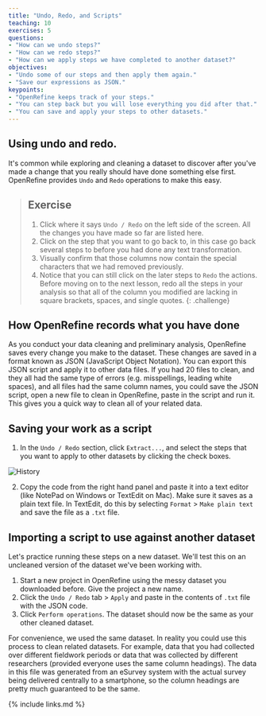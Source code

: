 ```yaml
---
title: "Undo, Redo, and Scripts"
teaching: 10
exercises: 5
questions:
- "How can we undo steps?"
- "How can we redo steps?"
- "How can we apply steps we have completed to another dataset?"
objectives:
- "Undo some of our steps and then apply them again."
- "Save our expressions as JSON."
keypoints:
- "OpenRefine keeps track of your steps."
- "You can step back but you will lose everything you did after that."
- "You can save and apply your steps to other datasets."
---
```


## Using undo and redo.

It's common while exploring and cleaning a dataset to discover after you've made a change that you really should have done something else first. OpenRefine provides `Undo` and `Redo` operations to make this easy.

> ## Exercise
>
> 1. Click where it says `Undo / Redo` on the left side of the screen. All the changes you have made so far are listed here.
> 2. Click on the step that you want to go back to, in this case go back several steps to before you had done any text transformation.
> 3. Visually confirm that those columns now contain the special characters that we had removed previously.
> 3. Notice that you can still click on the later steps to `Redo` the actions. Before moving on to the next lesson, redo all the steps in your analysis so that all of the column you modified are lacking in square brackets, spaces, and single quotes.
{: .challenge}

## How OpenRefine records what you have done

As you conduct your data cleaning and preliminary analysis, OpenRefine saves every change you make to the dataset. These
changes are saved in a format known as JSON (JavaScript Object Notation). You can export this JSON script and apply it to other data files. If you had 20 files to clean, and they all had the same type of errors (e.g. misspellings, leading white spaces), and all
files had the same column names, you could save the JSON script, open a new file to clean in OpenRefine, paste in the script and run it.
This gives you a quick way to clean all of your related data.

## Saving your work as a script

1. In the `Undo / Redo` section, click `Extract...`, and select the steps that you want to apply to other datasets by clicking the check boxes.

![History](../fig/history.png)

2. Copy the code from the right hand panel and paste it into a text editor (like NotePad on Windows or TextEdit on Mac). Make sure it saves as a plain text file. In TextEdit, do this by selecting `Format` > `Make plain text` and save the file as a `.txt` file.

## Importing a script to use against another dataset

Let's practice running these steps on a new dataset. We'll test this on an uncleaned version of the dataset we've been working with.

1. Start a new project in OpenRefine using the messy dataset you downloaded before. Give the project a new name.  
2. Click the `Undo / Redo` tab > `Apply` and paste in the contents of `.txt` file with the JSON code.
3. Click `Perform operations`. The dataset should now be the same as your other cleaned dataset.

For convenience, we used the same dataset. In reality you could use this process to clean related datasets. For example, data that you had collected over different fieldwork periods or data that was collected by different researchers (provided everyone uses the same column headings). The data in this file was generated from an eSurvey system with the actual survey being delivered centrally to a smartphone, so the column headings are pretty much guaranteed to be the same.

{% include links.md %}


